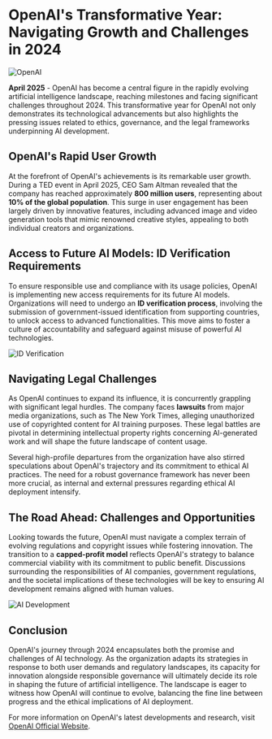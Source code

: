 # OpenAI's Transformative Year: Navigating Growth and Challenges in 2024

![OpenAI](https://openai.com/assets/openai_logo.png)

**April 2025** - OpenAI has become a central figure in the rapidly evolving artificial intelligence landscape, reaching milestones and facing significant challenges throughout 2024. This transformative year for OpenAI not only demonstrates its technological advancements but also highlights the pressing issues related to ethics, governance, and the legal frameworks underpinning AI development.

## OpenAI's Rapid User Growth

At the forefront of OpenAI's achievements is its remarkable user growth. During a TED event in April 2025, CEO Sam Altman revealed that the company has reached approximately **800 million users**, representing about **10% of the global population**. This surge in user engagement has been largely driven by innovative features, including advanced image and video generation tools that mimic renowned creative styles, appealing to both individual creators and organizations.

## Access to Future AI Models: ID Verification Requirements

To ensure responsible use and compliance with its usage policies, OpenAI is implementing new access requirements for its future AI models. Organizations will need to undergo an **ID verification process**, involving the submission of government-issued identification from supporting countries, to unlock access to advanced functionalities. This move aims to foster a culture of accountability and safeguard against misuse of powerful AI technologies.

![ID Verification](https://openai.com/assets/id_verification.png)

## Navigating Legal Challenges

As OpenAI continues to expand its influence, it is concurrently grappling with significant legal hurdles. The company faces **lawsuits** from major media organizations, such as The New York Times, alleging unauthorized use of copyrighted content for AI training purposes. These legal battles are pivotal in determining intellectual property rights concerning AI-generated work and will shape the future landscape of content usage.

Several high-profile departures from the organization have also stirred speculations about OpenAI's trajectory and its commitment to ethical AI practices. The need for a robust governance framework has never been more crucial, as internal and external pressures regarding ethical AI deployment intensify.

## The Road Ahead: Challenges and Opportunities

Looking towards the future, OpenAI must navigate a complex terrain of evolving regulations and copyright issues while fostering innovation. The transition to a **capped-profit model** reflects OpenAI's strategy to balance commercial viability with its commitment to public benefit. Discussions surrounding the responsibilities of AI companies, government regulations, and the societal implications of these technologies will be key to ensuring AI development remains aligned with human values.

![AI Development](https://openai.com/assets/ai_development.png)

## Conclusion

OpenAI's journey through 2024 encapsulates both the promise and challenges of AI technology. As the organization adapts its strategies in response to both user demands and regulatory landscapes, its capacity for innovation alongside responsible governance will ultimately decide its role in shaping the future of artificial intelligence. The landscape is eager to witness how OpenAI will continue to evolve, balancing the fine line between progress and the ethical implications of AI deployment.  

For more information on OpenAI's latest developments and research, visit [OpenAI Official Website](https://openai.com/).